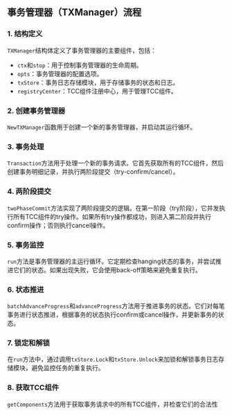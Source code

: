 ## 事务管理器（TXManager）流程

### 1. 结构定义

`TXManager`结构体定义了事务管理器的主要组件，包括：
- `ctx`和`stop`：用于控制事务管理器的生命周期。
- `opts`：事务管理器的配置选项。
- `txStore`：事务日志存储模块，用于存储事务的状态和日志。
- `registryCenter`：TCC组件注册中心，用于管理TCC组件。

### 2. 创建事务管理器

`NewTXManager`函数用于创建一个新的事务管理器，并启动其运行循环。

### 3. 事务处理

`Transaction`方法用于处理一个新的事务请求。它首先获取所有的TCC组件，然后创建事务明细记录，并执行两阶段提交（try-confirm/cancel）。

### 4. 两阶段提交

`twoPhaseCommit`方法实现了两阶段提交的逻辑。在第一阶段（try阶段），它并发执行所有TCC组件的try操作。如果所有try操作都成功，则进入第二阶段并执行confirm操作；否则执行cancel操作。

### 5. 事务监控

`run`方法是事务管理器的主运行循环。它定期检查hanging状态的事务，并尝试推进它们的状态。如果出现失败，它会使用back-off策略来避免重复执行。

### 6. 状态推进

`batchAdvanceProgress`和`advanceProgress`方法用于推进事务的状态。它们对每笔事务进行状态推进，根据事务的状态执行confirm或cancel操作，并更新事务的状态。

### 7. 锁定和解锁

在`run`方法中，通过调用`txStore.Lock`和`txStore.Unlock`来加锁和解锁事务日志存储模块，避免监控任务的重复执行。

### 8. 获取TCC组件

`getComponents`方法用于获取事务请求中的所有TCC组件，并检查它们的合法性